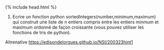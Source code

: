 {% include head.html %}

1. Ecrire un fonction python sortedIntegers(number,minimum,maximum) qui construit une liste de n entiers compris entre les entiers minmum
et maximum ordonné de façon croissante (vous pouvez utiliser les fonctions de tris de python).

Altrenative https://edisondelorgues.github.io/NSI/200323hint1
